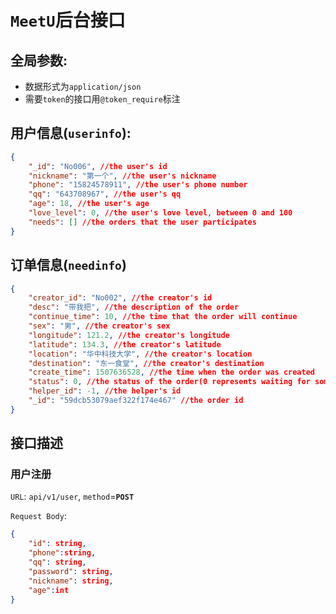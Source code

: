 # `MeetU`后台接口
## 全局参数:
- 数据形式为`application/json`
- 需要`token`的接口用`@token_require`标注

## 用户信息(`userinfo`):
```json
{
    "_id": "No006", //the user's id
    "nickname": "第一个", //the user's nickname
    "phone": "15824578911", //the user's phone number
    "qq": "643708967", //the user's qq
    "age": 18, //the user's age
    "love_level": 0, //the user's love level, between 0 and 100
    "needs": [] //the orders that the user participates
}
```
## 订单信息(`needinfo`)
```json
{
    "creator_id": "No002", //the creator's id
    "desc": "带我把", //the description of the order
    "continue_time": 10, //the time that the order will continue
    "sex": "男", //the creator's sex
    "longitude": 121.2, //the creator's longitude
    "latitude": 134.3, //the creator's latitude
    "location": "华中科技大学", //the creator's location
    "destination": "东一食堂", //the creator's destination
    "create_time": 1507636528, //the time when the order was created
    "status": 0, //the status of the order(0 represents waiting for someone to help; 1 represents the order is undergo; 2 represents the order was finished)
    "helper_id": -1, //the helper's id
    "_id": "59dcb53079aef322f174e467" //the order id
}
```

## 接口描述
### 用户注册
`URL`: `api/v1/user`, `method`=**`POST`**

`Request Body`:
```json
{
	"id": string,
	"phone":string,
	"qq": string,
	"password": string,
	"nickname": string,
	"age":int
}
```
